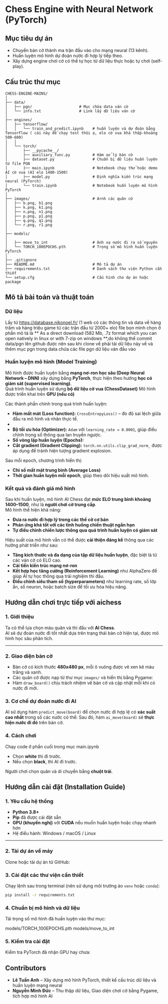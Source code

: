 #  Chess Engine with Neural Network (PyTorch)

##  Mục tiêu dự án
- Chuyển bàn cờ thành ma trận đầu vào cho mạng neural (13 kênh).
- Huấn luyện mô hình dự đoán nước đi hợp lý tiếp theo.
- Xây dựng engine chơi cờ có thể tự học từ dữ liệu thực hoặc tự chơi (self-play).

##  Cấu trúc thư mục
```
CHESS-ENGINE-MAINS/
│
├── data/
│   ├── pgn/                     # Mục chứa data ván cờ
│   └── info.txt                 # Link lấy dữ liệu ván cờ 
│
├── engines/
│   ├── tensorflow/
│   │   └── train_and_predict.ipynb    # huấn luyện và dự đoán bằng TensorFlow ( cài này để chạy test thôi ạ, elo cờ vua khá thấp-khoảng 500-600)
│   │
│   └── torch/
│       ├── __pycache__/              
│       ├── auxiliary_func.py          # Hàm xử lý bàn cờ
│       ├── dataset.py                 # Chuẩn bị dữ liệu huấn luyện từ file PGN
│       ├── main.ipynb                 # Notebook chạy thử hoặc demo AI cờ vua (AI elo 1400-1500)
│       ├── model.py                   # Định nghĩa kiến trúc mạng neural (PyTorch)
│       └── train.ipynb                # Notebook huấn luyện mô hình PyTorch
│
├── images/                            # Arnh các quân cờ
│   ├── b.png, b1.png
│   ├── k.png, k1.png
│   ├── n.png, n1.png
│   ├── p.png, p1.png
│   ├── q.png, q1.png
│   └── r.png, r1.png
│
├── models/
│                 
│   ├── move_to_int                    # Ánh xạ nước đi ra số nguyên
│   └── TORCH_100EPOCHS.pth            # Trọng số mô hình huấn luyện PyTorch
│
├── .gitignore                        
├── README.md                          # Mô tả dự án 
├── requirements.txt                   # Danh sách thư viện Python cần thiết
└── setup.cfg                          # Cấu hình cho dự án hoặc package
```

## Mô tả bài toán và thuật toán

### Dữ liệu 
Lấy từ https://database.nikonoel.fr/ (1 web có các thông tin và data về hàng trăm và hàng triệu game từ các trận đấu từ 2000+ elo) file bọn mình chọn ở phần mô tả là ** As a direct download (582 Mb, .7z format which you can open natively in linux or with 7-zip on windows **,do không thể commit data/pgn lên github được nên sau khi clone về phải tải dữ liệu này về và thêm mục pgn trong data chứa các file pgn dữ liệu ván đầu vào 

### Huấn luyện mô hình (Model Training)

Mô hình được huấn luyện bằng **mạng nơ-ron học sâu (Deep Neural Network – DNN)** xây dựng bằng **PyTorch**, thực hiện theo hướng **học có giám sát (supervised learning)**.  
Quá trình huấn luyện sử dụng **bộ dữ liệu cờ vua (ChessDataset)**
Mô hình được triển khai trên **GPU (nếu có)**

Các thành phần chính trong quá trình huấn luyện:
- **Hàm mất mát (Loss function):** `CrossEntropyLoss()` – đo độ sai lệch giữa đầu ra mô hình và nhãn thực tế.
- 
- **Bộ tối ưu hóa (Optimizer):** `Adam` với `learning_rate = 0.0001`, giúp điều chỉnh trọng số thông qua lan truyền ngược.  
- **Số vòng lặp huấn luyện (Epochs):**  
- **Cắt gradient (Gradient Clipping):** `torch.nn.utils.clip_grad_norm_` được áp dụng để tránh hiện tượng gradient explosion.

Sau mỗi epoch, chương trình hiển thị:
- **Chỉ số mất mát trung bình (Average Loss)**  
- **Thời gian huấn luyện mỗi epoch**, giúp theo dõi hiệu suất mô hình.

### Kết quả và đánh giá mô hình 

Sau khi huấn luyện, mô hình AI Chess đạt **mức ELO trung bình khoảng 1400–1500**, như là **người chơi cờ trung cấp**.  
Mô hình thể hiện khả năng:
- **Đưa ra nước đi hợp lý trong các thế cờ cơ bản**  
- **Phản ứng khá tốt với các tình huống chiến thuật ngắn hạn**  
- **Tự điều chỉnh chiến lược thông qua quá trình huấn luyện có giám sát**

Hiệu suất của mô hình vẫn có thể được **cải thiện đáng kể** thông qua các hướng phát triển như sau:
-  **Tăng kích thước và đa dạng của tập dữ liệu huấn luyện**, đặc biệt là từ các ván cờ có ELO cao.  
-  **Cải tiến kiến trúc mạng nơ-ron** 
-  **Kết hợp học tăng cường (Reinforcement Learning)** như AlphaZero để giúp AI tự học thông qua trải nghiệm thi đấu.  
-  **Điều chỉnh siêu tham số (hyperparameters)** như learning rate, số lớp ẩn, số neuron, hoặc batch size để tối ưu hóa hiệu năng.


## Hướng dẫn chơi trực tiếp với aichess

### 1. Giới thiệu

Ta có thể lựa chọn màu quân và thi đấu với **AI Chess**.  
AI sẽ dự đoán nước đi tốt nhất dựa trên trạng thái bàn cờ hiện tại, được mô hình học sâu phân tích.

---

### 2. Giao diện bàn cờ

- Bàn cờ có kích thước **480x480 px**, mỗi ô vuông được vẽ xen kẽ màu trắng và xanh.  
- Các quân cờ được nạp từ thư mục `images/` và hiển thị bằng Pygame:  
- Hàm `draw_board()` chịu trách nhiệm vẽ bàn cờ và cập nhật mỗi khi có nước đi mới.


### 3. Cơ chế dự đoán nước đi AI

AI sử dụng hàm `predict_move(board)` để chọn nước đi hợp lệ có **xác suất cao nhất** trong số các nước có thể:
Sau đó, hàm `ai_move(board)` sẽ **thực hiện nước đi đó** trên bàn cờ.
### 4. Cách chơi
Chạy code ở phần cuối trong mục main.ipynb
- Chọn **white** thì đi trước.  
- Nếu chọn **black**, thì AI đi trước.  

Người chơi chọn quân và di chuyển bằng **chuột trái**.  

## Hướng dẫn cài đặt (Installation Guide)

### 1. Yêu cầu hệ thống
- **Python 3.8+**  
- **Pip** đã được cài đặt sẵn  
- **GPU (khuyến nghị)** với **CUDA** nếu muốn huấn luyện hoặc chạy nhanh hơn  
- Hệ điều hành: Windows / macOS / Linux  

---

### 2. Tải dự án về máy
Clone hoặc tải dự án từ GitHub:

### 3. Cài đặt các thư viện cần thiết
Chạy lệnh sau trong terminal (nên sử dụng môi trường ảo `venv` hoặc `conda`):
```bash
pip install -r requirements.txt
```

### 4. Chuẩn bị mô hình và dữ liệu
Tải trọng số mô hình đã huấn luyện vào thư mục:

models/TORCH_100EPOCHS.pth
models/move_to_int

### 5. Kiểm tra cài đặt
Kiểm tra PyTorch đã nhận GPU hay chưa:

## Contributors
- **Lê Tuấn Anh** – Xây dựng mô hình PyTorch, thiết kế cấu trúc dữ liệu và huấn luyện mạng neural  
- **Nguyễn Minh Đức** – Thu thập dữ liệu, Giao diện chơi cờ bằng Pygame, tích hợp mô hình AI  









